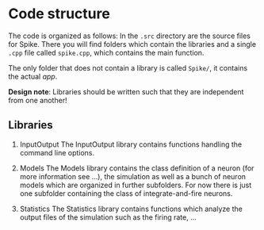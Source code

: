 # Code structure

The code is organized as follows:
In the `.src` directory are the source files for Spike.
There you will find folders which contain the libraries and a single `.cpp` file called `spike.cpp`, which contains the main function.

The only folder that does not contain a library is called `Spike/`, it contains the actual *app*.

**Design note**: Libraries should be written such that they are independent from one another!

## Libraries

1) InputOutput
The InputOutput library contains functions handling the command line options.

2) Models
The Models library contains the class definition of a neuron (for more information see ...), the simulation as well as a bunch of neuron models which are organized in further subfolders.
For now there is just one subfolder containing the class of integrate-and-fire neurons.

3) Statistics
The Statistics library contains functions which analyze the output files of the simulation such as the firing rate, ...
